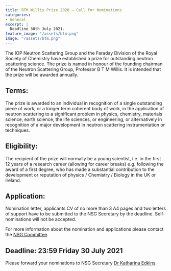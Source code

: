 ```yaml
---
title: BTM Willis Prize 2020 – Call for Nominations
categories:
- General
excerpt: |
  Deadline 30th July 2021.
feature_image: "/assets/btm.png"
image: "/assets/btm.png"
---
```


The IOP Neutron Scattering Group and the Faraday Division of the Royal Society of Chemistry have established a prize for outstanding neutron scattering science. The prize is named in honour of the founding chairman of the Neutron Scattering Group, Professor B T M Willis. It is intended that the prize will be awarded annually.

## Terms: 
The prize is awarded to an individual in recognition of a single outstanding piece of work, or a longer term coherent body of work, in the application of neutron scattering to a significant problem in physics, chemistry, materials science, earth science, the life sciences, or engineering, or alternatively in recognition of a major development in neutron scattering instrumentation or techniques.

## Eligibility: 
The recipient of the prize will normally be a young scientist, i.e. in the first 12 years of a research career (allowing for career breaks) e.g. following the award of a first degree, who has made a substantial contribution to the development or reputation of physics / Chemistry / Biology in the UK or Ireland.

## Application: 
Nomination letter, applicants CV of no more than 3 A4 pages and two letters of support have to be submitted to the NSG Secretary by the deadline. Self-nominations will not be accepted.

For more information about the nomination and applications please contact the [NSG Committee](committee@ukneutron.org).

## Deadline: 23:59 Friday 30 July 2021

Please forward your nominations to NSG Secretary [Dr Katharina Edkins](katharina.edkins@manchester.ac.uk).

